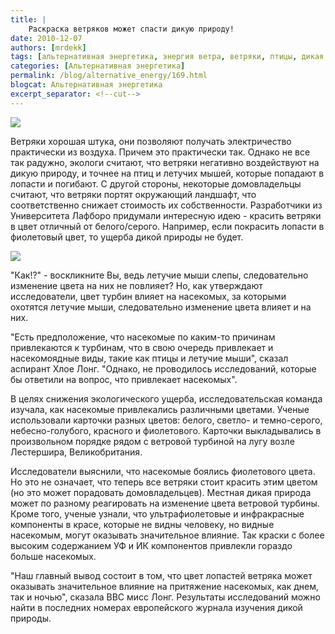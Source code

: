 ```yaml
---
title: |
    Раскраска ветряков может спасти дикую природу!
date: 2010-12-07
authors: [mrdekk]
tags: [альтернативная энергетика, энергия ветра, ветряки, птицы, дикая природа]
categories: [Альтернативная энергетика]
permalink: /blog/alternative_energy/169.html
blogcat: Альтернативная энергетика
excerpt_separator: <!--cut-->
---
```



![](http://itw66.ru/uploads/images/00/00/01/2010/12/07/da4bed.jpg)


Ветряки хорошая штука, они позволяют получать электричество практически из воздуха. Причем это практически так. Однако не все так радужно, экологи считают, что ветряки негативно воздействуют на дикую природу, и точнее на птиц и летучих мышей, которые попадают в лопасти и погибают. С другой стороны, некоторые домовладельцы считают, что ветряки портят окружающий ландшафт, что соответственно снижает стоимость их собственности. Разработчики из Университета Лафборо придумали интересную идею - красить ветряки в цвет отличный от белого/серого. Например, если покрасить лопасти в фиолетовый цвет, то ущерба дикой природы не будет.


<!--cut-->



![](http://itw66.ru/uploads/images/00/00/01/2010/12/07/6f99d8.jpg)


"Как!?" - воскликните Вы, ведь летучие мыши слепы, следовательно изменение цвета на них не повлияет? Но, как утверждают исследователи, цвет турбин влияет на насекомых, за которыми охотятся летучие мыши, следовательно изменение цвета влияет и на них.

"Есть предположение, что насекомые по каким-то причинам привлекаются к турбинам, что в свою очередь привлекает и насекомоядные виды, такие как птицы и летучие мыши", сказал аспирант Хлое Лонг. "Однако, не проводилось исследований, которые бы ответили на вопрос, что привлекает насекомых".

В целях снижения экологического ущерба, исследовательская команда изучала, как насекомые привлекались различными цветами. Ученые использовали карточки разных цветов: белого, светло- и темно-серого, небесно-голубого, красного и фиолетового. Карточки выкладывались в произвольном порядке рядом с ветровой турбиной на лугу возле Лестершира, Великобритания.

Исследователи выяснили, что насекомые боялись фиолетового цвета. Но это не означает, что теперь все ветряки стоит красить этим цветом (но это может порадовать домовладельцев). Местная дикая природа может по разному реагировать на изменение цвета ветровой турбины. Кроме того, ученые узнали, что ультрафиолетовые и инфракрасные компоненты в красе, которые не видны человеку, но видные насекомым, могут оказывать значительное влияние. Так краски с более высоким содержанием УФ и ИК компонентов привлекли гораздо больше насекомых.

"Наш главный вывод состоит в том, что цвет лопастей ветряка может оказывать значительное влияние на притяжение насекомых, как днем, так и ночью", сказала BBC мисс Лонг. Результаты исследований можно найти в последних номерах европейского журнала изучения дикой природы.
